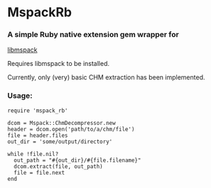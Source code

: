# MspackRb

### A simple Ruby native extension gem wrapper for 
[libmspack](https://www.cabextract.org.uk/libmspack/)

Requires libmspack to be installed.

Currently, only (very) basic CHM extraction has been implemented.

### Usage:
    require 'mspack_rb'

    dcom = Mspack::ChmDecompressor.new
    header = dcom.open('path/to/a/chm/file')
    file = header.files
    out_dir = 'some/output/directory'

    while !file.nil?
      out_path = "#{out_dir}/#{file.filename}"
      dcom.extract(file, out_path)
      file = file.next
    end
